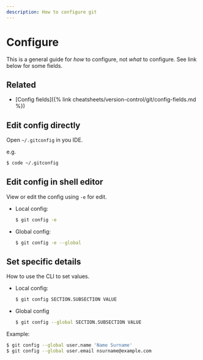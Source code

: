 ```yaml
---
description: How to configure git
---
```

# Configure

This is a general guide for _how_ to configure, not _what_ to configure. See link below for some fields.


## Related

- [Config fields]({% link cheatsheets/version-control/git/config-fields.md %})


## Edit config directly

Open `~/.gitconfig` in you IDE.

e.g.

```sh
$ code ~/.gitconfig
```


## Edit config in shell editor

View or edit the config using `-e` for edit.

- Local config:
    ```sh
    $ git config -e
    ```
- Global config:
    ```sh
    $ git config -e --global
    ```


## Set specific details

How to use the CLI to set values.

- Local config:
    ```sh
    $ git config SECTION.SUBSECTION VALUE
    ```
- Global config
    ```sh
    $ git config --global SECTION.SUBSECTION VALUE
    ```

Example:

```sh
$ git config --global user.name 'Name Surname'
$ git config --global user.email nsurname@example.com
```
